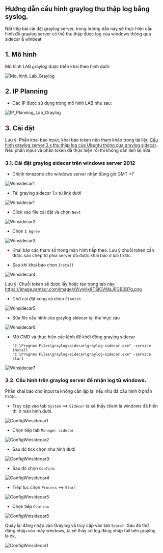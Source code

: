 ## Hướng dẫn cấu hình graylog thu thập log bằng syslog.

Nối tiếp bài cài đặt graylog server, trong hướng dẫn này sẽ thực hiện cấu hình để graylog server có thể thu thập được log của windows thông qua sidecar & winbeat


## 1. Mô hình

Mô hình LAB graylog được triển khai theo hình dưới.

![Mo_hinh_Lab_Graylog](https://image.prntscr.com/image/0h11iWIxSw6JOSDaAnO5Ag.png)

## 2. IP Planning

- Các IP được sử dụng trong mô hình LAB như sau:

![IP_Planning_Lab_Graylog](https://image.prntscr.com/image/knuD9-1_T-GLwBycIbFR8A.png)

## 3. Cài đặt

Lưu ý: Phần khai báo input, khai báo token nên tham khảo trong tài liệu [Cấu hình graylog server 3.x thu thập log của Ubuntu thông qua graylog sidecar](./03.2.cau_hinh_graylog_thu_thap_log_cua_ubuntu_bang_sidecar.md). Nếu phần input và phần token đã thực hiện rồi thì không cần làm lại nữa.

### 3.1. Cài đặt graylog sidecar trên windows server 2012

- Chỉnh timezone cho windows server nhận đúng giờ GMT +7

![Winsidecar1](https://image.prntscr.com/image/YtQ9GGhrR7OWOU7kHdOmZw.png)

- Tải graylog sidecar 1.x từ link dưới

![Winsidecar1](https://image.prntscr.com/image/EqSUSulZRf29bVWM_vpT1w.png)

- Click vào file cài đặt và chọn `Next`

![Winsidecar2](https://image.prntscr.com/image/13LpS1QXRW60_5I9MDgMQA.png)

- Chọn `I Agree`

![Winsidecar3](https://image.prntscr.com/image/4lZW9-UkQpWBPXZ-AsZQ7Q.png)

- Khai báo các tham số trong màn hình tiếp theo. Lưu ý chuỗi token cần được sao chép từ phía server đã được khai báo ở bài trước.

- Sau khi khai báo chọn `Install`

![Winsidecar4](https://image.prntscr.com/image/8Enpu4F6Sqe57IwovDk-aQ.png)

Lưu ý: Chuỗi token sẽ được lấy hoặc tạo trong tab này: https://image.prntscr.com/image/sWyvHx8TSlCVMaJFGB0B7g.png


- Chờ cài đặt xong và chọn `Finnish`

![Winsidecar5](https://image.prntscr.com/image/S4K6bAE8SxmHPIGovx46sA.png)

- Sửa file cấu hình của graylog sidecar tại thư mục sau

![Winsidecar6](https://image.prntscr.com/image/-4b1TCK4RQepWacuMstl1A.png)

- Mở CMD và thực hiện các lệnh để khởi động graylog sidecar
    ```
    "C:\Program Files\graylog\sidecar\graylog-sidecar.exe" -service install
    "C:\Program Files\graylog\sidecar\graylog-sidecar.exe" -service start
    ```

![Winsidecar7](https://image.prntscr.com/image/er8Nz7fuRH_Kuspdxp7aeQ.png)

### 3.2. Cấu hình trên graylog server để nhận log từ windows.

Phần khai báo cho input ta không cần lặp lại nếu như đã cấu hình ở phần trước.

- Truy cập vào tab `System` ==> `Sidecar` ta sẽ thấy client là windows đã hiển thị ở màn hình dưới.

![ConfigWinsidecar1](https://image.prntscr.com/image/0EIiYM_PS7CLLVWsV70z3Q.png)

- Chọn tiếp tab `Manager sidecar` 

![ConfigWinsidecar2](https://image.prntscr.com/image/VfaMfvkrS2eJvfLuemZLhQ.png)

- Sau đó tick chọn như hình dưới

![ConfigWinsidecar3](https://image.prntscr.com/image/oeHTMUUgQHCocyJxTSSQJw.png)

- Sau đó chọn `Confirm`

![ConfigWinsidecar4](https://image.prntscr.com/image/wXBc9JsBQ_yEs4pg2Qdg-w.png)

- Tiếp tục chọn `Process` ==> `Start` 

![ConfigWinsidecar5](https://image.prntscr.com/image/htSo1TlqTvqkzfdOpV0i0w.png)

- Chọn tiếp `Confirm`

![ConfigWinsidecar6](https://image.prntscr.com/image/r_0rWTzORK2mXWr-n-XwfQ.png)

Quay lại đăng nhập vào Graylog và truy cập vào tab `Search`. Sau đó thử đăng nhập vào máy windows, ta sẽ thấy có log đăng nhập fail bên graylog là ok.

![ConfigWinsidecar1](https://image.prntscr.com/image/6rQC9wnEQ02dkjtIMSch0A.png)
